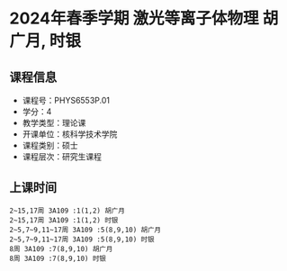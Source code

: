 # 2024年春季学期 激光等离子体物理 胡广月, 时银






## 课程信息

- 课程号：PHYS6553P.01
- 学分：4
- 教学类型：理论课
- 开课单位：核科学技术学院
- 课程类别：硕士
- 课程层次：研究生课程

## 上课时间

```
2~15,17周 3A109 :1(1,2) 胡广月
2~15,17周 3A109 :1(1,2) 时银
2~5,7~9,11~17周 3A109 :5(8,9,10) 胡广月
2~5,7~9,11~17周 3A109 :5(8,9,10) 时银
8周 3A109 :7(8,9,10) 胡广月
8周 3A109 :7(8,9,10) 时银
```

